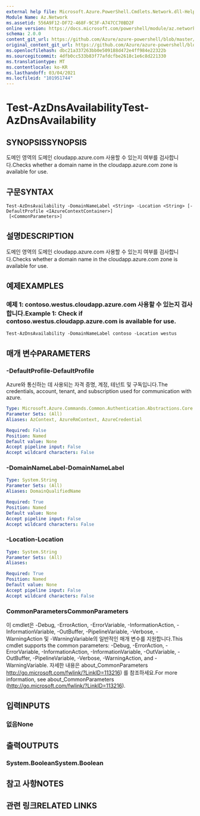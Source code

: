 ```yaml
---
external help file: Microsoft.Azure.PowerShell.Cmdlets.Network.dll-Help.xml
Module Name: Az.Network
ms.assetid: 556A9F12-DF72-468F-9C3F-A747CC70BD2F
online version: https://docs.microsoft.com/powershell/module/az.network/test-azdnsavailability
schema: 2.0.0
content_git_url: https://github.com/Azure/azure-powershell/blob/master/src/Network/Network/help/Test-AzDnsAvailability.md
original_content_git_url: https://github.com/Azure/azure-powershell/blob/master/src/Network/Network/help/Test-AzDnsAvailability.md
ms.openlocfilehash: dbc21a337263bb0e509188d472e4ff984e22322b
ms.sourcegitcommit: 4dfb0cc533b83f77afdcfbe2618c1e6c8d221330
ms.translationtype: MT
ms.contentlocale: ko-KR
ms.lasthandoff: 03/04/2021
ms.locfileid: "101951744"
---
```

# <span data-ttu-id="0a46f-101">Test-AzDnsAvailability</span><span class="sxs-lookup"><span data-stu-id="0a46f-101">Test-AzDnsAvailability</span></span>

## <span data-ttu-id="0a46f-102">SYNOPSIS</span><span class="sxs-lookup"><span data-stu-id="0a46f-102">SYNOPSIS</span></span>
<span data-ttu-id="0a46f-103">도메인 영역의 도메인 cloudapp.azure.com 사용할 수 있는지 여부를 검사합니다.</span><span class="sxs-lookup"><span data-stu-id="0a46f-103">Checks whether a domain name in the cloudapp.azure.com zone is available for use.</span></span>

## <span data-ttu-id="0a46f-104">구문</span><span class="sxs-lookup"><span data-stu-id="0a46f-104">SYNTAX</span></span>

```
Test-AzDnsAvailability -DomainNameLabel <String> -Location <String> [-DefaultProfile <IAzureContextContainer>]
 [<CommonParameters>]
```

## <span data-ttu-id="0a46f-105">설명</span><span class="sxs-lookup"><span data-stu-id="0a46f-105">DESCRIPTION</span></span>
<span data-ttu-id="0a46f-106">도메인 영역의 도메인 cloudapp.azure.com 사용할 수 있는지 여부를 검사합니다.</span><span class="sxs-lookup"><span data-stu-id="0a46f-106">Checks whether a domain name in the cloudapp.azure.com zone is available for use.</span></span>

## <span data-ttu-id="0a46f-107">예제</span><span class="sxs-lookup"><span data-stu-id="0a46f-107">EXAMPLES</span></span>

### <span data-ttu-id="0a46f-108">예제 1: contoso.westus.cloudapp.azure.com 사용할 수 있는지 검사합니다.</span><span class="sxs-lookup"><span data-stu-id="0a46f-108">Example 1: Check if contoso.westus.cloudapp.azure.com is available for use.</span></span>
```
Test-AzDnsAvailability -DomainNameLabel contoso -Location westus
```

## <span data-ttu-id="0a46f-109">매개 변수</span><span class="sxs-lookup"><span data-stu-id="0a46f-109">PARAMETERS</span></span>

### <span data-ttu-id="0a46f-110">-DefaultProfile</span><span class="sxs-lookup"><span data-stu-id="0a46f-110">-DefaultProfile</span></span>
<span data-ttu-id="0a46f-111">Azure와 통신하는 데 사용되는 자격 증명, 계정, 테넌트 및 구독입니다.</span><span class="sxs-lookup"><span data-stu-id="0a46f-111">The credentials, account, tenant, and subscription used for communication with azure.</span></span>

```yaml
Type: Microsoft.Azure.Commands.Common.Authentication.Abstractions.Core.IAzureContextContainer
Parameter Sets: (All)
Aliases: AzContext, AzureRmContext, AzureCredential

Required: False
Position: Named
Default value: None
Accept pipeline input: False
Accept wildcard characters: False
```

### <span data-ttu-id="0a46f-112">-DomainNameLabel</span><span class="sxs-lookup"><span data-stu-id="0a46f-112">-DomainNameLabel</span></span>
```yaml
Type: System.String
Parameter Sets: (All)
Aliases: DomainQualifiedName

Required: True
Position: Named
Default value: None
Accept pipeline input: False
Accept wildcard characters: False
```

### <span data-ttu-id="0a46f-113">-Location</span><span class="sxs-lookup"><span data-stu-id="0a46f-113">-Location</span></span>
```yaml
Type: System.String
Parameter Sets: (All)
Aliases:

Required: True
Position: Named
Default value: None
Accept pipeline input: False
Accept wildcard characters: False
```

### <span data-ttu-id="0a46f-114">CommonParameters</span><span class="sxs-lookup"><span data-stu-id="0a46f-114">CommonParameters</span></span>
<span data-ttu-id="0a46f-115">이 cmdlet은 -Debug, -ErrorAction, -ErrorVariable, -InformationAction, -InformationVariable, -OutBuffer, -PipelineVariable, -Verbose, -WarningAction 및 -WarningVariable의 일반적인 매개 변수를 지원합니다.</span><span class="sxs-lookup"><span data-stu-id="0a46f-115">This cmdlet supports the common parameters: -Debug, -ErrorAction, -ErrorVariable, -InformationAction, -InformationVariable, -OutVariable, -OutBuffer, -PipelineVariable, -Verbose, -WarningAction, and -WarningVariable.</span></span> <span data-ttu-id="0a46f-116">자세한 내용은 about_CommonParameters http://go.microsoft.com/fwlink/?LinkID=113216) 를 참조하세요.</span><span class="sxs-lookup"><span data-stu-id="0a46f-116">For more information, see about_CommonParameters (http://go.microsoft.com/fwlink/?LinkID=113216).</span></span>

## <span data-ttu-id="0a46f-117">입력</span><span class="sxs-lookup"><span data-stu-id="0a46f-117">INPUTS</span></span>

### <span data-ttu-id="0a46f-118">없음</span><span class="sxs-lookup"><span data-stu-id="0a46f-118">None</span></span>

## <span data-ttu-id="0a46f-119">출력</span><span class="sxs-lookup"><span data-stu-id="0a46f-119">OUTPUTS</span></span>

### <span data-ttu-id="0a46f-120">System.Boolean</span><span class="sxs-lookup"><span data-stu-id="0a46f-120">System.Boolean</span></span>

## <span data-ttu-id="0a46f-121">참고 사항</span><span class="sxs-lookup"><span data-stu-id="0a46f-121">NOTES</span></span>

## <span data-ttu-id="0a46f-122">관련 링크</span><span class="sxs-lookup"><span data-stu-id="0a46f-122">RELATED LINKS</span></span>
